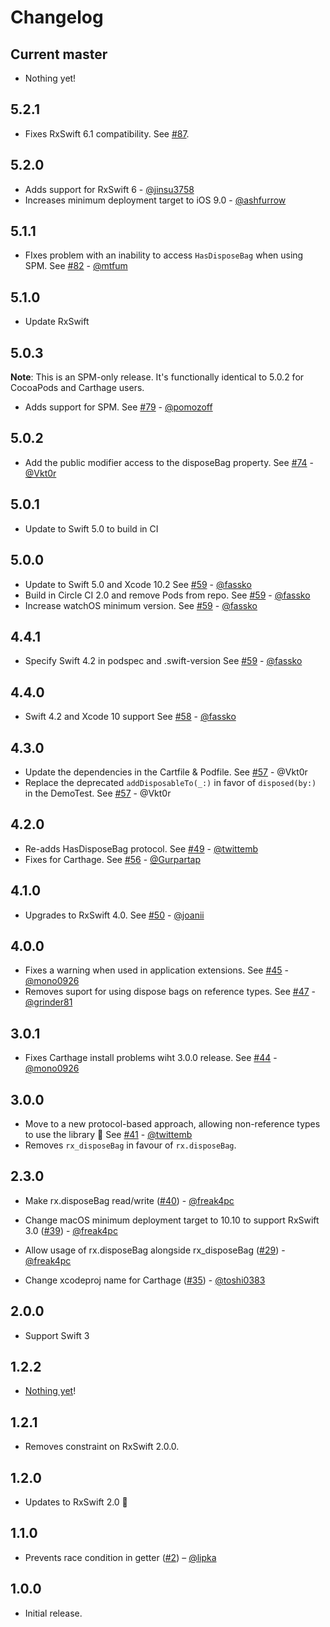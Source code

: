Changelog
=========

Current master
--------------

- Nothing yet!

5.2.1
-----

- Fixes RxSwift 6.1 compatibility. See [#87](https://github.com/RxSwiftCommunity/NSObject-Rx/issues/87).

5.2.0
-----

- Adds support for RxSwift 6 - [@jinsu3758](https://github.com/jinsu3758)
- Increases minimum deployment target to iOS 9.0 - [@ashfurrow](https://github.com/ashfurrow)

5.1.1
-----

- FIxes problem with an inability to access `HasDisposeBag` when using SPM. See [#82](https://github.com/RxSwiftCommunity/NSObject-Rx/pull/82) - [@mtfum](https://github.com/mtfum)

5.1.0
-----

- Update RxSwift

5.0.3
-----

**Note**: This is an SPM-only release. It's functionally identical to 5.0.2 for CocoaPods and Carthage users.

- Adds support for SPM. See [#79](https://github.com/RxSwiftCommunity/NSObject-Rx/pull/79) - [@pomozoff](https://github.com/pomozoff)

5.0.2
-----
- Add the public modifier access to the disposeBag property. See [#74](https://github.com/RxSwiftCommunity/NSObject-Rx/pull/74) - [@Vkt0r](https://github.com/Vkt0r)

5.0.1
-----
- Update to Swift 5.0 to build in CI

5.0.0
-----
- Update to Swift 5.0 and Xcode 10.2 See [#59](https://github.com/RxSwiftCommunity/NSObject-Rx/pull/67) - [@fassko](https://github.com/fassko)
- Build in Circle CI 2.0 and remove Pods from repo. See [#59](https://github.com/RxSwiftCommunity/NSObject-Rx/pull/68) - [@fassko](https://github.com/fassko)
- Increase watchOS minimum version. See [#59](https://github.com/RxSwiftCommunity/NSObject-Rx/pull/68) - [@fassko](https://github.com/fassko)

4.4.1
-----
- Specify Swift 4.2 in podspec and .swift-version See [#59](https://github.com/RxSwiftCommunity/NSObject-Rx/pull/59) - [@fassko](https://github.com/fassko)

4.4.0
-----
- Swift 4.2 and Xcode 10 support See [#58](https://github.com/RxSwiftCommunity/NSObject-Rx/pull/58) - [@fassko](https://github.com/fassko)

4.3.0
-----

- Update the dependencies in the Cartfile & Podfile. See [#57](https://github.com/RxSwiftCommunity/NSObject-Rx/pull/57) - @Vkt0r
- Replace the deprecated `addDisposableTo(_:)` in favor of `disposed(by:)` in the DemoTest. See [#57](https://github.com/RxSwiftCommunity/NSObject-Rx/pull/57) - @Vkt0r

4.2.0
-----

- Re-adds HasDisposeBag protocol. See [#49](https://github.com/RxSwiftCommunity/NSObject-Rx/pull/49) - [@twittemb](https://github.com/twittemb)
- Fixes for Carthage. See [#56](https://github.com/RxSwiftCommunity/NSObject-Rx/pull/56) - [@Gurpartap](https://github.com/Gurpartap)

4.1.0
-----

- Upgrades to RxSwift 4.0. See [#50](https://github.com/RxSwiftCommunity/NSObject-Rx/pull/50) - [@joanii](https://github.com/joanii)

4.0.0
-----

- Fixes a warning when used in application extensions. See [#45](https://github.com/RxSwiftCommunity/NSObject-Rx/pull/45) - [@mono0926](https://github.com/mono0926)
- Removes suport for using dispose bags on reference types. See [#47](https://github.com/RxSwiftCommunity/NSObject-Rx/issues/47) - [@grinder81](https://github.com/grinder81)

3.0.1
-----

- Fixes Carthage install problems wiht 3.0.0 release. See [#44](https://github.com/RxSwiftCommunity/NSObject-Rx/pull/44) - [@mono0926](https://github.com/mono0926)

3.0.0
-----

- Move to a new protocol-based approach, allowing non-reference types to use the library 🎉 See [#41](https://github.com/RxSwiftCommunity/NSObject-Rx/pull/41) - [@twittemb](https://github.com/twittemb)
- Removes `rx_disposeBag` in favour of `rx.disposeBag`.

2.3.0
-----
- Make rx.disposeBag read/write ([#40](https://github.com/RxSwiftCommunity/NSObject-Rx/pull/40)) - [@freak4pc](https://github.com/freak4pc)

- Change macOS minimum deployment target to 10.10 to support RxSwift 3.0 ([#39](https://github.com/RxSwiftCommunity/NSObject-Rx/pull/29)) - [@freak4pc](https://github.com/freak4pc)

- Allow usage of rx.disposeBag alongside rx_disposeBag ([#29](https://github.com/RxSwiftCommunity/NSObject-Rx/pull/29)) - [@freak4pc](https://github.com/freak4pc)

- Change xcodeproj name for Carthage ([#35](https://github.com/RxSwiftCommunity/NSObject-Rx/pull/35)) - [@toshi0383](https://github.com/toshi0383)

2.0.0
-----

- Support Swift 3

1.2.2
-----

- [Nothing yet](https://github.com/RxSwiftCommunity/NSObject-Rx/compare)!

1.2.1
-----

- Removes constraint on RxSwift 2.0.0.

1.2.0
-----

- Updates to RxSwift 2.0 🎉

1.1.0
-----

- Prevents race condition in getter ([#2](https://github.com/RxSwiftCommunity/NSObject-Rx/pull/2)) – [@lipka](https://github.com/lipka)

1.0.0
-----

- Initial release.
